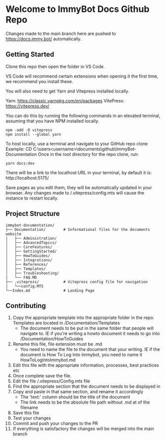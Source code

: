 # Welcome to ImmyBot Docs Github Repo

Changes made to the main branch here are pushed to <https://docs.immy.bot/> automatically.

## Getting Started

Clone this repo then open the folder in VS Code.

VS Code will recommend certain extensions when opening it the first time, we recommend you install these.

You will also need to get Yarn and Vitepress installed locally.

Yarn: https://classic.yarnpkg.com/en/packages
VitePress: https://vitepress.dev/

You can do this by running the following commands in an elevated terminal, assuming that you have NPM installed locally.

```
npm -add -D vitepress
npm install --global yarn
```

To host locally, use a terminal and navigate to your GitHub repo clone
Example: CD C:\users\<username>\documents\github\ImmyBot-Documentation
Once in the root directory for the repo clone, run:

```
yarn docs:dev
```

There will be a link to the localhost URL in your terminal, by default it is: http://localhost:5175/

Save pages as you edit them, they will be automatically updated in your browser. Any changes made to /.vitepress/config.mts will cause the instance to restart locally.

## Project Structure

```
immybot-documentation/
├── Documentation/        # Informational files for the documents website
│   ├── Administration/
│   ├── AdvancedTopics/
│   ├── CoreFeatures/
│   ├── GettingStarted/
│   ├── HowToGuides/
│   ├── Integrations/
│   ├── References/
│   ├── Templates/
│   ├── Troubleshooting/
|   └── FAQ.MD
├── .vitepress/           # Vitepress config file for navigation
|   └──config.MTS
└──Index.md               # Landing Page
```

## Contributing
  1. Copy the appropriate template into the appropriate folder in the repo. Templates are located in /Documentation/Templates
     - The document needs to be put in the same folder that people will navigate to. IE if you're writing a howto document it needs to go into /Documentation/HowToGuides
  2. Rename this file, file extension must be .md
     - You need to name the file to the document that your writing. IE if the document is How To Log Into Immybot, you need to name it HowToLogIntoImmybot.md
  3. Edit this file with the appropriate information, processes, best practices etc
  4. Once complete save the file.
  5. Edit the file /.vitepress/Config.mts file
  6. Find the appropriate section that the document needs to be displayed in
  7. Copy and paste in that same section, and rename it accordingly
     - The 'text:' column should be the title of the document
     - The link needs to be the absolute file path without .md at of the filename
  8. Save this file
  9.  Test your changes
  10. Commit and push your changes to the PR
  11. If everything is satisfactory the changes will be merged into the main branch


